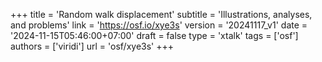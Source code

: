 +++
title = 'Random walk displacement'
subtitle = 'Illustrations, analyses, and problems'
link = 'https://osf.io/xye3s'
version = '20241117_v1'
date = '2024-11-15T05:46:00+07:00'
draft = false
type = 'xtalk'
tags = ['osf']
authors = ['viridi']
url = 'osf/xye3s'
+++
<!--more-->
